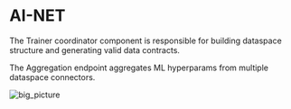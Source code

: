 # AI-NET
The Trainer coordinator component is responsible for building dataspace structure and generating valid data contracts.

The Aggregation endpoint aggregates ML hyperparams from multiple dataspace connectors.

![big_picture](https://github.com/hishamp3/Research-Lab/assets/101292796/5e60fe31-2e81-4d40-a04e-c72fe95ecc70)
